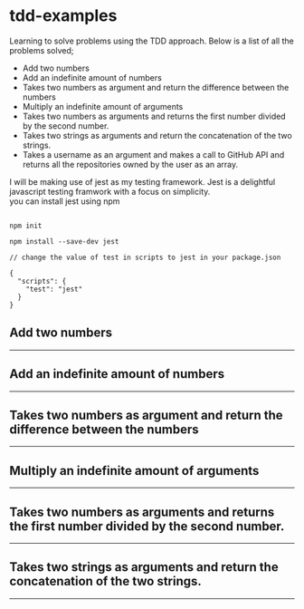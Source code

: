 # tdd-examples
Learning to solve problems using the TDD approach. Below is a list of all the problems solved;
<br>

* Add two numbers
* Add an indefinite amount of numbers
* Takes two numbers as argument and return the difference between the numbers
* Multiply an indefinite amount of arguments
* Takes two numbers as arguments and returns the first number divided by the second number.
* Takes two strings as arguments and return the concatenation of the two strings.
* Takes a username as an argument and makes a call to GitHub API and returns all the repositories owned by the user as an array.

I will be making use of jest as my testing framework. Jest is a delightful javascript testing framwork with a focus on simplicity.    
you can install jest using npm

```

npm init

npm install --save-dev jest

// change the value of test in scripts to jest in your package.json

{
  "scripts": {
    "test": "jest"
  }
}

```

## Add two numbers
-------------------


## Add an indefinite amount of numbers
-------------------


## Takes two numbers as argument and return the difference between the numbers
-------------------


## Multiply an indefinite amount of arguments
-------------------


## Takes two numbers as arguments and returns the first number divided by the second number.
-------------------


## Takes two strings as arguments and return the concatenation of the two strings.
-------------------

